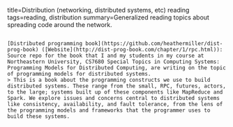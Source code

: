 title=Distribution (networking, distributed systems, etc) reading
tags=reading, distribution
summary=Generalized reading topics about spreading code around the network.
~~~~~~

[Distributed programming book](https://github.com/heathermiller/dist-prog-book) ([Website](http://dist-prog-book.com/chapter/1/rpc.html)): Source repo for the book that I and my students in my course at Northeastern University, CS7680 Special Topics in Computing Systems: Programming Models for Distributed Computing, are writing on the topic of programming models for distributed systems.
> This is a book about the programming constructs we use to build distributed systems. These range from the small, RPC, futures, actors, to the large; systems built up of these components like MapReduce and Spark. We explore issues and concerns central to distributed systems like consistency, availability, and fault tolerance, from the lens of the programming models and frameworks that the programmer uses to build these systems.

